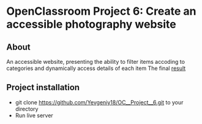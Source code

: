 # OpenClassroom Project 6: Create an accessible photography website

## About
An accessible website, presenting the ability to filter items accoding to categories and dynamically access details of each item
The final [result](https://yevgeniy18.github.io/OC__Project__6/)

## Project installation
* git clone https://github.com/Yevgeniy18/OC__Project__6.git to your directory
* Run live server
